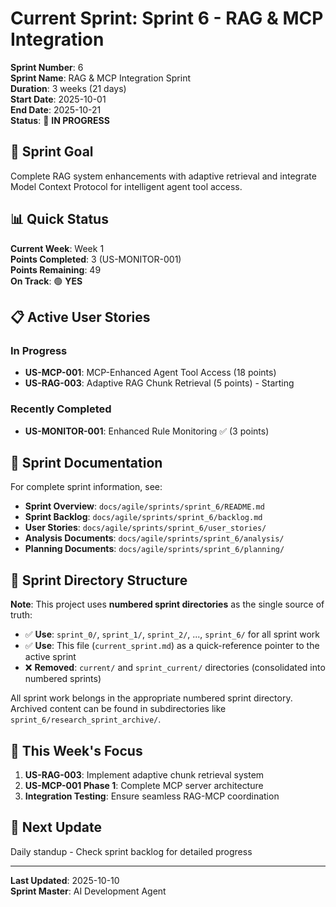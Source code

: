 # Current Sprint: Sprint 6 - RAG & MCP Integration

**Sprint Number**: 6  
**Sprint Name**: RAG & MCP Integration Sprint  
**Duration**: 3 weeks (21 days)  
**Start Date**: 2025-10-01  
**End Date**: 2025-10-21  
**Status**: 🔄 **IN PROGRESS**

## 🎯 Sprint Goal

Complete RAG system enhancements with adaptive retrieval and integrate Model Context Protocol for intelligent agent tool access.

## 📊 Quick Status

**Current Week**: Week 1  
**Points Completed**: 3 (US-MONITOR-001)  
**Points Remaining**: 49  
**On Track**: 🟢 **YES**

## 📋 Active User Stories

### In Progress
- **US-MCP-001**: MCP-Enhanced Agent Tool Access (18 points)
- **US-RAG-003**: Adaptive RAG Chunk Retrieval (5 points) - Starting

### Recently Completed
- **US-MONITOR-001**: Enhanced Rule Monitoring ✅ (3 points)

## 🔗 Sprint Documentation

For complete sprint information, see:
- **Sprint Overview**: `docs/agile/sprints/sprint_6/README.md`
- **Sprint Backlog**: `docs/agile/sprints/sprint_6/backlog.md`
- **User Stories**: `docs/agile/sprints/sprint_6/user_stories/`
- **Analysis Documents**: `docs/agile/sprints/sprint_6/analysis/`
- **Planning Documents**: `docs/agile/sprints/sprint_6/planning/`

## 📁 Sprint Directory Structure

**Note**: This project uses **numbered sprint directories** as the single source of truth:
- ✅ **Use**: `sprint_0/`, `sprint_1/`, `sprint_2/`, ..., `sprint_6/` for all sprint work
- ✅ **Use**: This file (`current_sprint.md`) as a quick-reference pointer to the active sprint
- ❌ **Removed**: `current/` and `sprint_current/` directories (consolidated into numbered sprints)

All sprint work belongs in the appropriate numbered sprint directory. Archived content can be found in subdirectories like `sprint_6/research_sprint_archive/`.

## 🚀 This Week's Focus

1. **US-RAG-003**: Implement adaptive chunk retrieval system
2. **US-MCP-001 Phase 1**: Complete MCP server architecture
3. **Integration Testing**: Ensure seamless RAG-MCP coordination

## 📅 Next Update

Daily standup - Check sprint backlog for detailed progress

---

**Last Updated**: 2025-10-10  
**Sprint Master**: AI Development Agent

